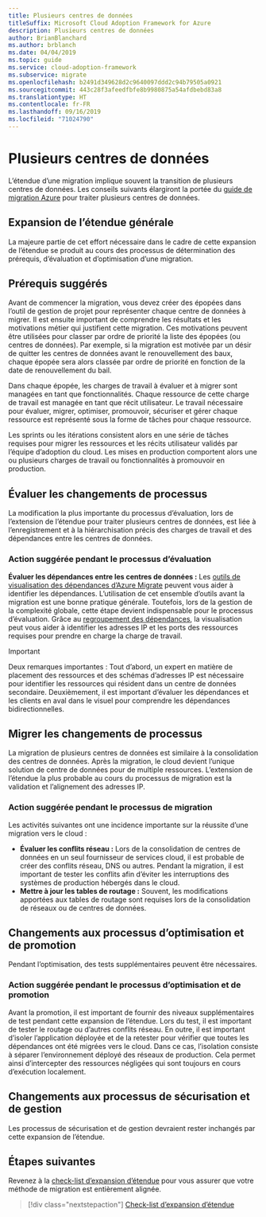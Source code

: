 ```yaml
---
title: Plusieurs centres de données
titleSuffix: Microsoft Cloud Adoption Framework for Azure
description: Plusieurs centres de données
author: BrianBlanchard
ms.author: brblanch
ms.date: 04/04/2019
ms.topic: guide
ms.service: cloud-adoption-framework
ms.subservice: migrate
ms.openlocfilehash: b2491d349628d2c9640097ddd2c94b79505a0921
ms.sourcegitcommit: 443c28f3afeedfbfe8b9980875a54afdbebd83a8
ms.translationtype: HT
ms.contentlocale: fr-FR
ms.lasthandoff: 09/16/2019
ms.locfileid: "71024790"
---
```

# <a name="multiple-datacenters"></a>Plusieurs centres de données

L’étendue d’une migration implique souvent la transition de plusieurs centres de données. Les conseils suivants élargiront la portée du [guide de migration Azure](../azure-migration-guide/index.md) pour traiter plusieurs centres de données.

## <a name="general-scope-expansion"></a>Expansion de l’étendue générale

La majeure partie de cet effort nécessaire dans le cadre de cette expansion de l’étendue se produit au cours des processus de détermination des prérequis, d’évaluation et d’optimisation d’une migration.

## <a name="suggested-prerequisites"></a>Prérequis suggérés

Avant de commencer la migration, vous devez créer des épopées dans l’outil de gestion de projet pour représenter chaque centre de données à migrer. Il est ensuite important de comprendre les résultats et les motivations métier qui justifient cette migration. Ces motivations peuvent être utilisées pour classer par ordre de priorité la liste des épopées (ou centres de données). Par exemple, si la migration est motivée par un désir de quitter les centres de données avant le renouvellement des baux, chaque épopée sera alors classée par ordre de priorité en fonction de la date de renouvellement du bail.

Dans chaque épopée, les charges de travail à évaluer et à migrer sont managées en tant que fonctionnalités. Chaque ressource de cette charge de travail est managée en tant que récit utilisateur. Le travail nécessaire pour évaluer, migrer, optimiser, promouvoir, sécuriser et gérer chaque ressource est représenté sous la forme de tâches pour chaque ressource.

Les sprints ou les itérations consistent alors en une série de tâches requises pour migrer les ressources et les récits utilisateur validés par l’équipe d’adoption du cloud. Les mises en production comportent alors une ou plusieurs charges de travail ou fonctionnalités à promouvoir en production.

## <a name="assess-process-changes"></a>Évaluer les changements de processus

La modification la plus importante du processus d’évaluation, lors de l’extension de l’étendue pour traiter plusieurs centres de données, est liée à l’enregistrement et à la hiérarchisation précis des charges de travail et des dépendances entre les centres de données.

### <a name="suggested-action-during-the-assess-process"></a>Action suggérée pendant le processus d’évaluation

**Évaluer les dépendances entre les centres de données :** Les [outils de visualisation des dépendances d’Azure Migrate](https://docs.microsoft.com/azure/migrate/concepts-dependency-visualization) peuvent vous aider à identifier les dépendances. L’utilisation de cet ensemble d’outils avant la migration est une bonne pratique générale. Toutefois, lors de la gestion de la complexité globale, cette étape devient indispensable pour le processus d’évaluation. Grâce au [regroupement des dépendances](https://docs.microsoft.com/azure/migrate/how-to-create-group-machine-dependencies), la visualisation peut vous aider à identifier les adresses IP et les ports des ressources requises pour prendre en charge la charge de travail.

> [!IMPORTANT]
> Deux remarques importantes : Tout d’abord, un expert en matière de placement des ressources et des schémas d’adresses IP est nécessaire pour identifier les ressources qui résident dans un centre de données secondaire. Deuxièmement, il est important d’évaluer les dépendances et les clients en aval dans le visuel pour comprendre les dépendances bidirectionnelles.

## <a name="migrate-process-changes"></a>Migrer les changements de processus

La migration de plusieurs centres de données est similaire à la consolidation des centres de données. Après la migration, le cloud devient l’unique solution de centre de données pour de multiple ressources. L’extension de l’étendue la plus probable au cours du processus de migration est la validation et l’alignement des adresses IP.

### <a name="suggested-action-during-the-migrate-process"></a>Action suggérée pendant le processus de migration

Les activités suivantes ont une incidence importante sur la réussite d’une migration vers le cloud :

- **Évaluer les conflits réseau :** Lors de la consolidation de centres de données en un seul fournisseur de services cloud, il est probable de créer des conflits réseau, DNS ou autres. Pendant la migration, il est important de tester les conflits afin d’éviter les interruptions des systèmes de production hébergés dans le cloud.
- **Mettre à jour les tables de routage :** Souvent, les modifications apportées aux tables de routage sont requises lors de la consolidation de réseaux ou de centres de données.

## <a name="optimize-and-promote-process-changes"></a>Changements aux processus d’optimisation et de promotion

Pendant l’optimisation, des tests supplémentaires peuvent être nécessaires.

### <a name="suggested-action-during-the-optimize-and-promote-process"></a>Action suggérée pendant le processus d’optimisation et de promotion

Avant la promotion, il est important de fournir des niveaux supplémentaires de test pendant cette expansion de l’étendue. Lors du test, il est important de tester le routage ou d’autres conflits réseau. En outre, il est important d’isoler l’application déployée et de la retester pour vérifier que toutes les dépendances ont été migrées vers le cloud. Dans ce cas, l’isolation consiste à séparer l’environnement déployé des réseaux de production. Cela permet ainsi d’intercepter des ressources négligées qui sont toujours en cours d’exécution localement.

## <a name="secure-and-manage-process-changes"></a>Changements aux processus de sécurisation et de gestion

Les processus de sécurisation et de gestion devraient rester inchangés par cette expansion de l’étendue.

## <a name="next-steps"></a>Étapes suivantes

Revenez à la [check-list d’expansion d’étendue](./index.md) pour vous assurer que votre méthode de migration est entièrement alignée.

> [!div class="nextstepaction"]
> [Check-list d’expansion d’étendue](./index.md)
